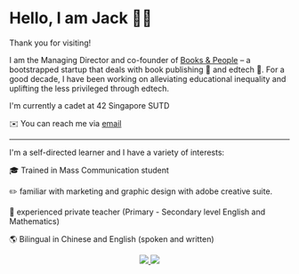 <H1>Hello, I am Jack 👋🏼 </h1> 
<p></p>Thank you for visiting!</p>
<p>I am the Managing Director and co-founder of <a href="www.booksandpeople.com.sg">Books & People</a>
 – a bootstrapped startup that deals with book publishing 📒 and edtech 📱. For a good decade, I have been working on alleviating educational inequality and uplifting the less privileged through edtech.</p>
<p>I'm currently a cadet at 42 Singapore SUTD</p>
<p>✉️ You can reach me via <a href = "mailto: jack.sng@booksandpeople.com.sg">email</a></p>
<hr/>
I'm a self-directed learner and I have a variety of interests: 
<p>🎓 Trained in Mass Communication student</p>
<p>✏️ familiar with marketing and graphic design with adobe creative suite. </p>
<p>📖 experienced private teacher (Primary - Secondary level English and Mathematics)</p>
<p>🌎 Bilingual in Chinese and English (spoken and written) </p>
<a href="https://www.linkedin.com/in/jack-sng/">
<p align="center" dir="auto">
  <a href="https://www.linkedin.com/in/jack-sng/" rel="nofollow">
    <img src="https://camo.githubusercontent.com/a493f6833f99fb3c85788d6d9305e6b7a42b838e5ee5d138fd9a8214a7e77472/68747470733a2f2f696d672e736869656c64732e696f2f62616467652f6c696e6b6564696e2d2532333030373742352e7376673f267374796c653d666f722d7468652d6261646765266c6f676f3d6c696e6b6564696e266c6f676f436f6c6f723d7768697465" data-canonical-src="https://img.shields.io/badge/linkedin-%230077B5.svg?&amp;style=for-the-badge&amp;logo=linkedin&amp;logoColor=white" style="max-width: 100%;">
  </a>  
  <a href="https://instagram.com/hijacktheplane" rel="nofollow">
    <img src="https://camo.githubusercontent.com/5c3f3164b340475c38f1ec3d8c6d0c6e8656fbccac25d06cfb86477079b88638/68747470733a2f2f696d672e736869656c64732e696f2f62616467652f696e7374616772616d2d2532334534343035462e7376673f267374796c653d666f722d7468652d6261646765266c6f676f3d696e7374616772616d266c6f676f436f6c6f723d7768697465" data-canonical-src="https://img.shields.io/badge/instagram-%23E4405F.svg?&amp;style=for-the-badge&amp;logo=instagram&amp;logoColor=white" style="max-width: 100%;">        
  </a>  
</p>
